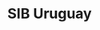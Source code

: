 ---
layout: home
klass: home
title: SIB Uruguay
description: Biodiversity Information System of Uruguay
background: https://upload.wikimedia.org/wikipedia/commons/thumb/e/ea/Tucu_tucu_%28Ctenomys_pearsoni%29%2C_Uruguay%2C_2022.jpg/1280px-Tucu_tucu_%28Ctenomys_pearsoni%29%2C_Uruguay%2C_2022.jpg
imageLicense: |
  CC BY 4.0 - <em>Ctenomys pearsoni</em> (Tucu Tucu). By Enrique González, Museo Nacional de Historia Natural de Uruguay. 2022. Via Wikimedia Commons
lang-ref: home
height: 80vh
cta:
  - text: Data from Uruguay
    href: /en/occurrence/search/?view=MAP
    isPrimary: true
  - text: About us
    href: /en/about
permalink: /en
composition:
  - type: heroImage
  - data: en.sections.stats
    type: stats
  - data: en.sections.welcome
    type: split
  - data: en.sections.checklist
    type: features
  - type: latestPosts
    data: we_do_not_want_any_header
---